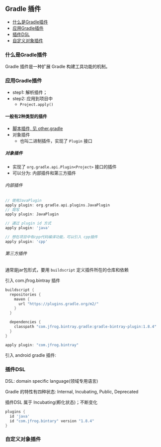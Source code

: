 ## Gradle 插件

- [什么是Gradle插件](#什么是gradle插件)
- [应用Gradle插件](#应用gradle插件)
- [插件DSL](#插件dsl)
- [自定义对象插件](#自定义对象插件)

### 什么是Gradle插件

Gradle 插件是一种扩展 Gradle 构建工具功能的机制。


### 应用Gradle插件

- step1: 解析插件；
- step2: 应用到项目中
  - ``Project.apply()``

#### 一般有2种类型的插件

- [脚本插件, 见 other.gradle](./g_plugin/other.gradle)
- 对象插件
  - 也叫二进制插件，实现了 `Plugin` 接口

##### 对象插件

- 实现了 ``org.gradle.api.Plugin<Project>`` 接口的插件
- 可以分为: 内部插件和第三方插件

###### 内部插件

```groovy
// 使用JavaPlugin
apply plugin: org.gradle.api.plugins.JavaPlugin
// 简写
apply plugin: JavaPlugin

// 通过 plugin id 方式
apply plugin: 'java'

// 想在项目中有cpp代码编译功能，可以引入 cpp插件
apply plugin: 'cpp'
```


###### 第三方插件

通常是jar包形式，要用 ``buildscript`` 定义插件所在的仓库和依赖

引入 com.jfrog.bintray 插件
```groovy
buildscript {
  repositories {
    maven {
      url "https://plugins.gradle.org/m2/"
    }
  }

  dependencies {
    classpath "com.jfrog.bintray.gradle:gradle-bintray-plugin:1.8.4"
  }
}

apply plugin: "com.jfrog.bintray"
```

引入 android gradle 插件:

    


### 插件DSL

DSL: domain specific language(领域专用语言)

Gradle 的特性有四种状态: Internal, Incubating, Public, Deprecated

插件DSL 属于 Incubating(孵化状态)；不断变化

```groovy
plugins {
  id 'java'
  id "com.jfrog.bintary" version "1.8.4"
}
```


### 自定义对象插件

